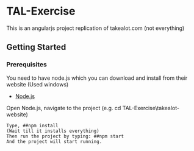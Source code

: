 # TAL-Exercise

This is an angularjs project replication of takealot.com (not everything)

## Getting Started


### Prerequisites

You need to have node.js which you can download and install from their website (Used windows)
* [Node.js](https://nodejs.org/en/download/)

Open Node.js, navigate to the project (e.g. cd TAL-Exercise\takealot-website)
```
Type, ##npm install 
(Wait till it installs everything)
Then run the project by typing: ##npm start
And the project will start running.

